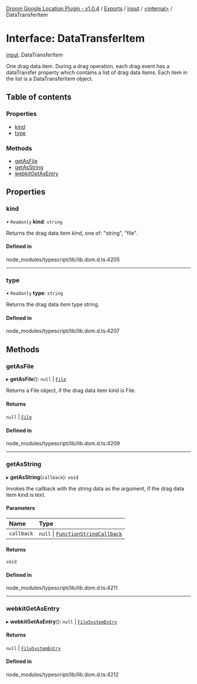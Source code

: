 [Droom Google Location Plugin - v1.0.4](../README.md) / [Exports](../modules.md) / [input](../modules/input.md) / [<internal\>](../modules/input._internal_.md) / DataTransferItem

# Interface: DataTransferItem

[input](../modules/input.md).[<internal>](../modules/input._internal_.md).DataTransferItem

One drag data item. During a drag operation, each drag event has a dataTransfer property which contains a list of drag data items. Each item in the list is a DataTransferItem object.

## Table of contents

### Properties

- [kind](input._internal_.DataTransferItem.md#kind)
- [type](input._internal_.DataTransferItem.md#type)

### Methods

- [getAsFile](input._internal_.DataTransferItem.md#getasfile)
- [getAsString](input._internal_.DataTransferItem.md#getasstring)
- [webkitGetAsEntry](input._internal_.DataTransferItem.md#webkitgetasentry)

## Properties

### kind

• `Readonly` **kind**: `string`

Returns the drag data item kind, one of: "string", "file".

#### Defined in

node_modules/typescript/lib/lib.dom.d.ts:4205

___

### type

• `Readonly` **type**: `string`

Returns the drag data item type string.

#### Defined in

node_modules/typescript/lib/lib.dom.d.ts:4207

## Methods

### getAsFile

▸ **getAsFile**(): ``null`` \| [`File`](../modules/input._internal_.md#file)

Returns a File object, if the drag data item kind is File.

#### Returns

``null`` \| [`File`](../modules/input._internal_.md#file)

#### Defined in

node_modules/typescript/lib/lib.dom.d.ts:4209

___

### getAsString

▸ **getAsString**(`callback`): `void`

Invokes the callback with the string data as the argument, if the drag data item kind is text.

#### Parameters

| Name | Type |
| :------ | :------ |
| `callback` | ``null`` \| [`FunctionStringCallback`](input._internal_.FunctionStringCallback.md) |

#### Returns

`void`

#### Defined in

node_modules/typescript/lib/lib.dom.d.ts:4211

___

### webkitGetAsEntry

▸ **webkitGetAsEntry**(): ``null`` \| [`FileSystemEntry`](../modules/input._internal_.md#filesystementry)

#### Returns

``null`` \| [`FileSystemEntry`](../modules/input._internal_.md#filesystementry)

#### Defined in

node_modules/typescript/lib/lib.dom.d.ts:4212

